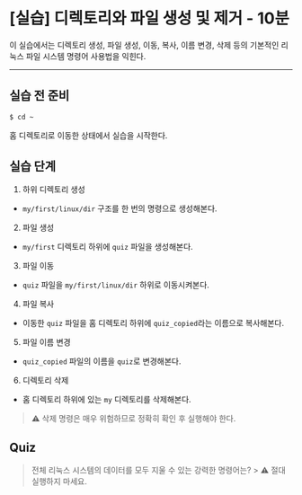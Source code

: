 # [실습] 디렉토리와 파일 생성 및 제거 - 10분

이 실습에서는 디렉토리 생성, 파일 생성, 이동, 복사, 이름 변경, 삭제 등의 기본적인 리눅스 파일 시스템 명령어 사용법을 익힌다.

---

## 실습 전 준비

```bash
$ cd ~
```

홈 디렉토리로 이동한 상태에서 실습을 시작한다.

## 실습 단계

1. 하위 디렉토리 생성

- `my/first/linux/dir` 구조를 한 번의 명령으로 생성해본다.


2. 파일 생성

- `my/first` 디렉토리 하위에 `quiz` 파일을 생성해본다.


3. 파일 이동

- `quiz` 파일을 `my/first/linux/dir` 하위로 이동시켜본다.


4. 파일 복사

- 이동한 `quiz` 파일을 홈 디렉토리 하위에 `quiz_copied`라는 이름으로 복사해본다.



5. 파일 이름 변경

- `quiz_copied` 파일의 이름을 `quiz`로 변경해본다.



6. 디렉토리 삭제

- 홈 디렉토리 하위에 있는 `my` 디렉토리를 삭제해본다.


> ⚠️ 삭제 명령은 매우 위험하므로 정확히 확인 후 실행해야 한다.


## Quiz

> 전체 리눅스 시스템의 데이터를 모두 지울 수 있는 강력한 명령어는?
    > ⚠️ 절대 실행하지 마세요.

